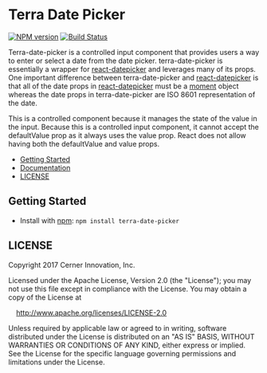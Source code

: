 # Terra Date Picker

[![NPM version](https://badgen.net/npm/v/terra-date-picker)](https://www.npmjs.org/package/terra-date-picker)
[![Build Status](https://badgen.net/travis/cerner/terra-core)](https://travis-ci.org/cerner/terra-core)

Terra-date-picker is a controlled input component that provides users a way to enter or select a date from the date picker. terra-date-picker is essentially a wrapper for [react-datepicker][1] and leverages many of its props. One important difference between terra-date-picker and [react-datepicker][1] is that all of the date props in [react-datepicker][1] must be a [moment][2] object whereas the date props in terra-date-picker are ISO 8601 representation of the date.

This is a controlled component because it manages the state of the value in the input. Because this is a controlled input component, it cannot accept the defaultValue prop as it always uses the value prop. React does not allow having both the defaultValue and value props.

- [Getting Started](#getting-started)
- [Documentation](https://github.com/cerner/terra-core/tree/master/packages/terra-date-picker/docs)
- [LICENSE](#license)

## Getting Started

- Install with [npm](https://www.npmjs.com): `npm install terra-date-picker`

## LICENSE

Copyright 2017 Cerner Innovation, Inc.

Licensed under the Apache License, Version 2.0 (the "License"); you may not use this file except in compliance with the License. You may obtain a copy of the License at

&nbsp;&nbsp;&nbsp;&nbsp;http://www.apache.org/licenses/LICENSE-2.0

Unless required by applicable law or agreed to in writing, software distributed under the License is distributed on an "AS IS" BASIS, WITHOUT WARRANTIES OR CONDITIONS OF ANY KIND, either express or implied. See the License for the specific language governing permissions and limitations under the License.

[1]: https://github.com/Hacker0x01/react-datepicker
[2]: http://momentjs.com/docs/
